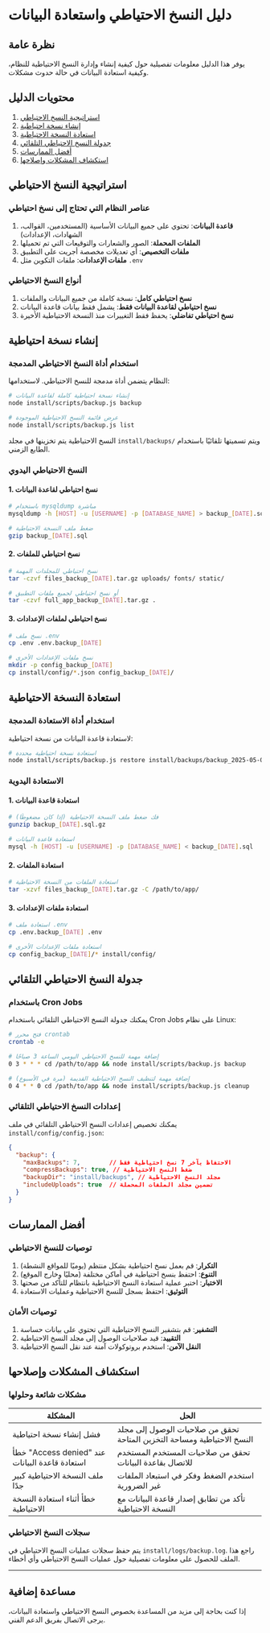 # دليل النسخ الاحتياطي واستعادة البيانات

## نظرة عامة

يوفر هذا الدليل معلومات تفصيلية حول كيفية إنشاء وإدارة النسخ الاحتياطية للنظام، وكيفية استعادة البيانات في حالة حدوث مشكلات.

## محتويات الدليل

1. [استراتيجية النسخ الاحتياطي](#استراتيجية-النسخ-الاحتياطي)
2. [إنشاء نسخة احتياطية](#إنشاء-نسخة-احتياطية)
3. [استعادة النسخة الاحتياطية](#استعادة-النسخة-الاحتياطية)
4. [جدولة النسخ الاحتياطي التلقائي](#جدولة-النسخ-الاحتياطي-التلقائي)
5. [أفضل الممارسات](#أفضل-الممارسات)
6. [استكشاف المشكلات وإصلاحها](#استكشاف-المشكلات-وإصلاحها)

## استراتيجية النسخ الاحتياطي

### عناصر النظام التي تحتاج إلى نسخ احتياطي

1. **قاعدة البيانات**: تحتوي على جميع البيانات الأساسية (المستخدمين، القوالب، الشهادات، الإعدادات)
2. **الملفات المحملة**: الصور والشعارات والتوقيعات التي تم تحميلها
3. **ملفات التخصيص**: أي تعديلات مخصصة أجريت على التطبيق
4. **ملفات الإعدادات**: ملفات التكوين مثل `.env`

### أنواع النسخ الاحتياطي

1. **نسخ احتياطي كامل**: نسخة كاملة من جميع البيانات والملفات
2. **نسخ احتياطي لقاعدة البيانات فقط**: يشمل فقط بيانات قاعدة البيانات
3. **نسخ احتياطي تفاضلي**: يحفظ فقط التغييرات منذ النسخة الاحتياطية الأخيرة

## إنشاء نسخة احتياطية

### استخدام أداة النسخ الاحتياطي المدمجة

النظام يتضمن أداة مدمجة للنسخ الاحتياطي. لاستخدامها:

```bash
# إنشاء نسخة احتياطية كاملة لقاعدة البيانات
node install/scripts/backup.js backup

# عرض قائمة النسخ الاحتياطية الموجودة
node install/scripts/backup.js list
```

النسخ الاحتياطية يتم تخزينها في مجلد `install/backups/` ويتم تسميتها تلقائيًا باستخدام الطابع الزمني.

### النسخ الاحتياطي اليدوي

#### 1. نسخ احتياطي لقاعدة البيانات

```bash
# باستخدام mysqldump مباشرة
mysqldump -h [HOST] -u [USERNAME] -p [DATABASE_NAME] > backup_[DATE].sql

# ضغط ملف النسخة الاحتياطية
gzip backup_[DATE].sql
```

#### 2. نسخ احتياطي للملفات

```bash
# نسخ احتياطي للمجلدات المهمة
tar -czvf files_backup_[DATE].tar.gz uploads/ fonts/ static/

# أو نسخ احتياطي لجميع ملفات التطبيق
tar -czvf full_app_backup_[DATE].tar.gz .
```

#### 3. نسخ احتياطي لملفات الإعدادات

```bash
# نسخ ملف .env
cp .env .env.backup_[DATE]

# نسخ ملفات الإعدادات الأخرى
mkdir -p config_backup_[DATE]
cp install/config/*.json config_backup_[DATE]/
```

## استعادة النسخة الاحتياطية

### استخدام أداة الاستعادة المدمجة

لاستعادة قاعدة البيانات من نسخة احتياطية:

```bash
# استعادة نسخة احتياطية محددة
node install/scripts/backup.js restore install/backups/backup_2025-05-03_120000.sql.gz
```

### الاستعادة اليدوية

#### 1. استعادة قاعدة البيانات

```bash
# فك ضغط ملف النسخة الاحتياطية (إذا كان مضغوطًا)
gunzip backup_[DATE].sql.gz

# استعادة قاعدة البيانات
mysql -h [HOST] -u [USERNAME] -p [DATABASE_NAME] < backup_[DATE].sql
```

#### 2. استعادة الملفات

```bash
# استعادة الملفات من النسخة الاحتياطية
tar -xzvf files_backup_[DATE].tar.gz -C /path/to/app/
```

#### 3. استعادة ملفات الإعدادات

```bash
# استعادة ملف .env
cp .env.backup_[DATE] .env

# استعادة ملفات الإعدادات الأخرى
cp config_backup_[DATE]/* install/config/
```

## جدولة النسخ الاحتياطي التلقائي

### باستخدام Cron Jobs

يمكنك جدولة النسخ الاحتياطي التلقائي باستخدام Cron Jobs على نظام Linux:

```bash
# فتح محرر crontab
crontab -e

# إضافة مهمة للنسخ الاحتياطي اليومي الساعة 3 صباحًا
0 3 * * * cd /path/to/app && node install/scripts/backup.js backup

# إضافة مهمة لتنظيف النسخ الاحتياطية القديمة (مرة في الأسبوع)
0 4 * * 0 cd /path/to/app && node install/scripts/backup.js cleanup
```

### إعدادات النسخ الاحتياطي التلقائي

يمكنك تخصيص إعدادات النسخ الاحتياطي التلقائي في ملف `install/config/config.json`:

```json
{
  "backup": {
    "maxBackups": 7,        // الاحتفاظ بآخر 7 نسخ احتياطية فقط
    "compressBackups": true, // ضغط النسخ الاحتياطية
    "backupDir": "install/backups", // مجلد النسخ الاحتياطية
    "includeUploads": true  // تضمين مجلد الملفات المحملة
  }
}
```

## أفضل الممارسات

### توصيات للنسخ الاحتياطي

1. **التكرار**: قم بعمل نسخ احتياطية بشكل منتظم (يوميًا للمواقع النشطة)
2. **التنوع**: احتفظ بنسخ احتياطية في أماكن مختلفة (محليًا وخارج الموقع)
3. **الاختبار**: اختبر عملية استعادة النسخ الاحتياطية بانتظام للتأكد من صحتها
4. **التوثيق**: احتفظ بسجل للنسخ الاحتياطية وعمليات الاستعادة

### توصيات الأمان

1. **التشفير**: قم بتشفير النسخ الاحتياطية التي تحتوي على بيانات حساسة
2. **التقييد**: قيد صلاحيات الوصول إلى مجلد النسخ الاحتياطية
3. **النقل الآمن**: استخدم بروتوكولات آمنة عند نقل النسخ الاحتياطية

## استكشاف المشكلات وإصلاحها

### مشكلات شائعة وحلولها

| المشكلة | الحل |
|---------|------|
| فشل إنشاء نسخة احتياطية | تحقق من صلاحيات الوصول إلى مجلد النسخ الاحتياطية ومساحة التخزين المتاحة |
| خطأ "Access denied" عند استعادة قاعدة البيانات | تحقق من صلاحيات المستخدم المستخدم للاتصال بقاعدة البيانات |
| ملف النسخة الاحتياطية كبير جدًا | استخدم الضغط وفكر في استبعاد الملفات غير الضرورية |
| خطأ أثناء استعادة النسخة الاحتياطية | تأكد من تطابق إصدار قاعدة البيانات مع النسخة الاحتياطية |

### سجلات النسخ الاحتياطي

يتم حفظ سجلات عمليات النسخ الاحتياطي في `install/logs/backup.log`. راجع هذا الملف للحصول على معلومات تفصيلية حول عمليات النسخ الاحتياطي وأي أخطاء.

---

## مساعدة إضافية

إذا كنت بحاجة إلى مزيد من المساعدة بخصوص النسخ الاحتياطي واستعادة البيانات، يرجى الاتصال بفريق الدعم الفني.